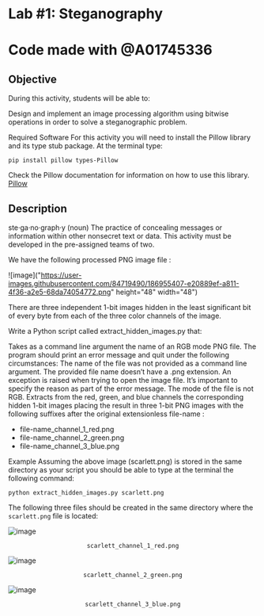 # Lab #1: Steganography
# Code made with @A01745336


## <b>Objective</b>
During this activity, students will be able to:

Design and implement an image processing algorithm using bitwise operations in order to solve a steganographic problem.

Required Software
For this activity you will need to install the Pillow library and its type stub package. At the terminal type:

`pip install pillow types-Pillow`

Check the Pillow documentation for information on how to use this library.
[Pillow](https://pillow.readthedocs.io/en/stable/)

## Description

ste·ga·no·graph·y (noun)
The practice of concealing messages or information within other nonsecret text or data.
This activity must be developed in the pre-assigned teams of two.

We have the following processed PNG image file :

![image]("https://user-images.githubusercontent.com/84719490/186955407-e20889ef-a811-4f36-a2e5-68da74054772.png" height="48" width="48")

There are three independent 1-bit images hidden in the least significant bit of every byte from each of the three color channels of the image.

Write a Python script called extract_hidden_images.py that:

Takes as a command line argument the name of an RGB mode PNG file. The program should print an error message and quit under the following circumstances:
The name of the file was not provided as a command line argument.
The provided file name doesn’t have a .png extension.
An exception is raised when trying to open the image file. It’s important to specify the reason as part of the error message.
The mode of the file is not RGB.
Extracts from the red, green, and blue channels the corresponding hidden 1-bit images placing the result in three 1-bit PNG images with the following suffixes after the original extensionless file-name :
- file-name_channel_1_red.png
- file-name_channel_2_green.png
- file-name_channel_3_blue.png

Example
Assuming the above image (scarlett.png) is stored in the same directory as your script you should be able to type at the terminal the following command:

`python extract_hidden_images.py scarlett.png`

The following three files should be created in the same directory where the `scarlett.png` file is located:

![image](https://user-images.githubusercontent.com/84719490/186956021-2faf5b7b-7cee-4d03-8174-205f531a3e16.png) <p align="center"> `scarlett_channel_1_red.png` </p>

![image](https://user-images.githubusercontent.com/84719490/186956099-c76cd335-b4d7-4279-96b0-0410ea86405d.png) <p align="center"> `scarlett_channel_2_green.png` </p>

![image](https://user-images.githubusercontent.com/84719490/186956157-7e191560-f66c-4139-8b9f-0a08bb3dfce4.png) <p align="center">`scarlett_channel_3_blue.png` </p>


